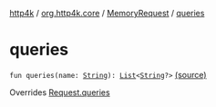 [http4k](../../index.md) / [org.http4k.core](../index.md) / [MemoryRequest](index.md) / [queries](./queries.md)

# queries

`fun queries(name: `[`String`](https://kotlinlang.org/api/latest/jvm/stdlib/kotlin/-string/index.html)`): `[`List`](https://kotlinlang.org/api/latest/jvm/stdlib/kotlin.collections/-list/index.html)`<`[`String`](https://kotlinlang.org/api/latest/jvm/stdlib/kotlin/-string/index.html)`?>` [(source)](https://github.com/http4k/http4k/blob/master/http4k-core/src/main/kotlin/org/http4k/core/http.kt#L161)

Overrides [Request.queries](../-request/queries.md)

